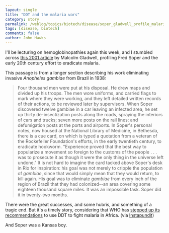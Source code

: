 ```yaml
---
layout: single 
title: "DDT and the malaria wars" 
category: story
permalink: /weblog/topics/biotech/disease/soper_gladwell_profile_malaria_ddt_2006.html
tags: [disease, biotech] 
comments: false 
author: John Hawks 
---
```



<p>
I'll be lecturing on hemoglobinopathies again this week, and I stumbled across <a href="http://gladwell.com/2001/2001_07_02_a_ddt.htm">this 2001 article</a> by Malcolm Gladwell, profiling Fred Soper and the early 20th century effort to eradicate malaria. 
</p>

<p>
This passage is from a longer section describing his work eliminating invasive <i>Anopheles gambiae</i> from Brazil in 1938: 
</p>

<blockquote>Four thousand men were put at his disposal. He drew maps and divided up his troops. The men wore uniforms, and carried flags to mark where they were working, and they left detailed written records of their actions, to be reviewed later by supervisors. When Soper discovered twelve gambiae in a car leaving an infected area, he set up thirty de-insectization posts along the roads, spraying the interiors of cars and trucks; seven more posts on the rail lines; and defumigation posts at the ports and airports. In Soper's personal notes, now housed at the National Library of Medicine, in Bethesda, there is a cue card, on which is typed a quotation from a veteran of the Rockefeller Foundation's efforts, in the early twentieth century, to eradicate hookworm. "Experience proved that the best way to popularize a movement so foreign to the customs of the people . . . was to prosecute it as though it were the only thing in the universe left undone." It is not hard to imagine the card tacked above Soper's desk in Rio for inspiration: his goal was not merely to cripple the population of <i>gambiae</i>, since that would simply mean that they would return, to kill again. His goal was to eliminate <i>gambiae</i> from every inch of the region of Brazil that they had colonized--an area covering some eighteen thousand square miles. It was an impossible task. Soper did it in twenty-two months.</blockquote>

<p>
There were the great successes, and some hubris, and something of a tragic end. But it's a timely story, considering that WHO has <a href="http://abcnews.go.com/Health/wireStory?id=2448821&page=1">stepped up its recommendations</a> to use DDT to fight malaria in Africa. (via <a href="http://instapundit.com/archives/032591.php">Instapundit</a>)
</p>

<p>
And Soper was a Kansas boy.
</p>


